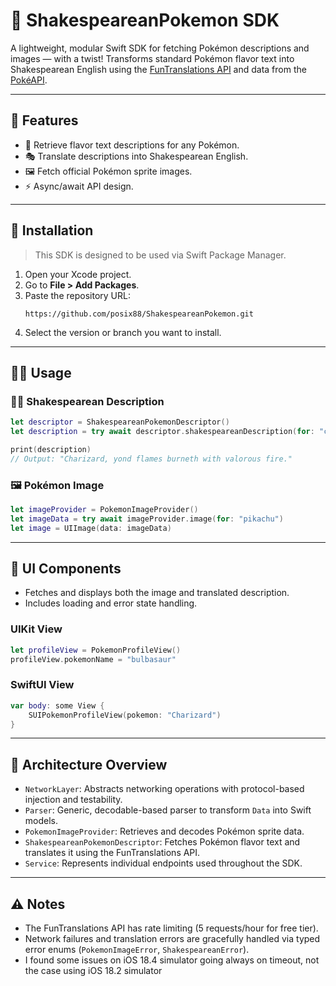 # 🔬 ShakespeareanPokemon SDK

A lightweight, modular Swift SDK for fetching Pokémon descriptions and images — with a twist! Transforms standard Pokémon flavor text into Shakespearean English using the [FunTranslations API](https://funtranslations.com) and data from the [PokéAPI](https://pokeapi.co).

---

## 🚀 Features

- 🔎 Retrieve flavor text descriptions for any Pokémon.
- 🎭 Translate descriptions into Shakespearean English.
- 🖼 Fetch official Pokémon sprite images.
- ⚡️ Async/await API design.

---

## 📆 Installation

> This SDK is designed to be used via Swift Package Manager.

1. Open your Xcode project.
2. Go to **File > Add Packages**.
3. Paste the repository URL:
   ```
   https://github.com/posix88/ShakespeareanPokemon.git
   ```
4. Select the version or branch you want to install.

---

## 🧑‍💻 Usage

### 👩‍🎓 Shakespearean Description

```swift
let descriptor = ShakespeareanPokemonDescriptor()
let description = try await descriptor.shakespeareanDescription(for: "charizard")

print(description)
// Output: "Charizard, yond flames burneth with valorous fire."
```

### 🖼 Pokémon Image

```swift
let imageProvider = PokemonImageProvider()
let imageData = try await imageProvider.image(for: "pikachu")
let image = UIImage(data: imageData)
```

---

## 🧩 UI Components

- Fetches and displays both the image and translated description.
- Includes loading and error state handling.

### UIKit View

```swift
let profileView = PokemonProfileView()
profileView.pokemonName = "bulbasaur"
```

### SwiftUI View

```swift
var body: some View {
    SUIPokemonProfileView(pokemon: "Charizard")
}
```

---

## 🧱 Architecture Overview

- `NetworkLayer`: Abstracts networking operations with protocol-based injection and testability.
- `Parser`: Generic, decodable-based parser to transform `Data` into Swift models.
- `PokemonImageProvider`: Retrieves and decodes Pokémon sprite data.
- `ShakespeareanPokemonDescriptor`: Fetches Pokémon flavor text and translates it using the FunTranslations API.
- `Service`: Represents individual endpoints used throughout the SDK.

---

## ⚠️ Notes

- The FunTranslations API has rate limiting (5 requests/hour for free tier).
- Network failures and translation errors are gracefully handled via typed error enums (`PokemonImageError`, `ShakespeareanError`).
- I found some issues on iOS 18.4 simulator going always on timeout, not the case using iOS 18.2 simulator


